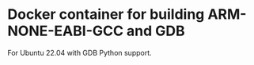 # Docker container for building ARM-NONE-EABI-GCC and GDB

For Ubuntu 22.04 with GDB Python support.
